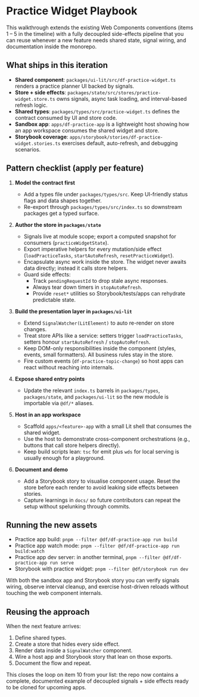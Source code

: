 # Practice Widget Playbook

This walkthrough extends the existing Web Components conventions (items 1 – 5 in the timeline) with a fully decoupled side-effects pipeline that you can reuse whenever a new feature needs shared state, signal wiring, and documentation inside the monorepo.

## What ships in this iteration
- **Shared component**: `packages/ui-lit/src/df-practice-widget.ts` renders a practice planner UI backed by signals.
- **Store + side effects**: `packages/state/src/stores/practice-widget.store.ts` owns signals, async task loading, and interval-based refresh logic.
- **Shared types**: `packages/types/src/practice-widget.ts` defines the contract consumed by UI and store code.
- **Sandbox app**: `apps/df-practice-app` is a lightweight host showing how an app workspace consumes the shared widget and store.
- **Storybook coverage**: `apps/storybook/stories/df-practice-widget.stories.ts` exercises default, auto-refresh, and debugging scenarios.

## Pattern checklist (apply per feature)
1. **Model the contract first**
   - Add a types file under `packages/types/src`. Keep UI-friendly status flags and data shapes together.
   - Re-export through `packages/types/src/index.ts` so downstream packages get a typed surface.

2. **Author the store in `packages/state`**
   - Signals live at module scope; export a computed snapshot for consumers (`practiceWidgetState`).
   - Export imperative helpers for every mutation/side effect (`loadPracticeTasks`, `startAutoRefresh`, `resetPracticeWidget`).
   - Encapsulate async work inside the store. The widget never awaits data directly; instead it calls store helpers.
   - Guard side effects:
     - Track `pendingRequestId` to drop stale async responses.
     - Always tear down timers in `stopAutoRefresh`.
     - Provide `reset*` utilities so Storybook/tests/apps can rehydrate predictable state.

3. **Build the presentation layer in `packages/ui-lit`**
   - Extend `SignalWatcher(LitElement)` to auto re-render on store changes.
   - Treat store APIs like a service: setters trigger `loadPracticeTasks`, setters honour `startAutoRefresh` / `stopAutoRefresh`.
   - Keep DOM-only responsibilities inside the component (styles, events, small formatters). All business rules stay in the store.
   - Fire custom events (`df-practice-topic-change`) so host apps can react without reaching into internals.

4. **Expose shared entry points**
   - Update the relevant `index.ts` barrels in `packages/types`, `packages/state`, and `packages/ui-lit` so the new module is importable via `@df/*` aliases.

5. **Host in an app workspace**
   - Scaffold `apps/<feature>-app` with a small Lit shell that consumes the shared widget.
   - Use the host to demonstrate cross-component orchestrations (e.g., buttons that call store helpers directly).
   - Keep build scripts lean: `tsc` for emit plus `wds` for local serving is usually enough for a playground.

6. **Document and demo**
   - Add a Storybook story to visualise component usage. Reset the store before each render to avoid leaking side effects between stories.
   - Capture learnings in `docs/` so future contributors can repeat the setup without spelunking through commits.

## Running the new assets
- Practice app build: `pnpm --filter @df/df-practice-app run build`
- Practice app watch mode: `pnpm --filter @df/df-practice-app run build:watch`
- Practice app dev server: in another terminal, `pnpm --filter @df/df-practice-app run serve`
- Storybook with practice widget: `pnpm --filter @df/storybook run dev`

With both the sandbox app and Storybook story you can verify signals wiring, observe interval cleanup, and exercise host-driven reloads without touching the web component internals.

## Reusing the approach
When the next feature arrives:
1. Define shared types.
2. Create a store that hides every side effect.
3. Render data inside a `SignalWatcher` component.
4. Wire a host app and Storybook story that lean on those exports.
5. Document the flow and repeat.

This closes the loop on item 10 from your list: the repo now contains a complete, documented example of decoupled signals + side effects ready to be cloned for upcoming apps.
